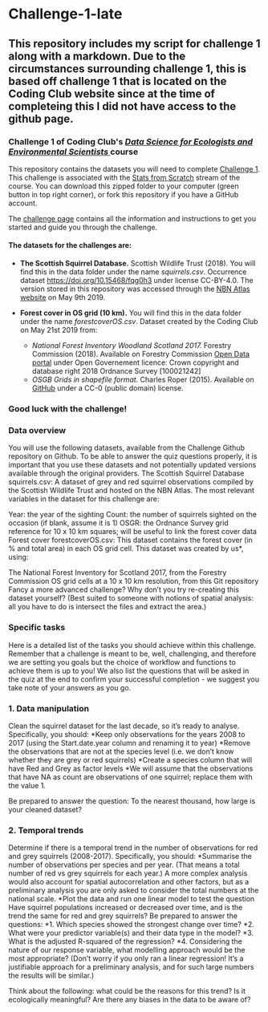 # Challenge-1-late
## This repository includes my script for challenge 1 along with a markdown. Due to the circumstances surrounding challenge 1, this is based off challenge 1 that is located on the Coding Club website since at the time of completeing this I did not have access to the github page.

### Challenge 1 of Coding Club's <a href="https://ourcodingclub.github.io/course/" target="_blank"> *Data Science for Ecologists and Environmental Scientists* </a> course

This repository contains the datasets you will need to complete <a href="https://ourcodingclub.github.io/course/stats-scratch-challenge/index.html?" target="_blank">Challenge 1</a>. This challenge is associated with the <a href="https://ourcodingclub.github.io/course/stats-scratch/index.html" target="_blank">Stats from Scratch</a> stream of the course. You can download this zipped folder to your computer (green button in top right corner), or fork this repository if you have a GitHub account. 

The <a href="https://ourcodingclub.github.io/course/stats-scratch-challenge/index.html?" target="_blank">challenge page</a> contains all the information and instructions to get you started and guide you through the challenge.

#### The datasets for the challenges are:
+ __The Scottish Squirrel Database.__ Scottish Wildlife Trust (2018). You will find this in the data folder under the name *squirrels.csv*. Occurrence dataset https://doi.org/10.15468/fqg0h3 under license CC-BY-4.0. The version stored in this repository was accessed through the <a href="https://nbnatlas.org/" target="_blank">NBN Atlas website</a> on May 9th 2019. 

+ __Forest cover in OS grid (10 km).__ You will find this in the data folder under the name *forestcoverOS.csv*. Dataset created by the Coding Club on May 21st 2019 from:
  + *_National Forest Inventory Woodland Scotland 2017._* Forestry Commission (2018). Available on Forestry Commission <a href="http://data-forestry.opendata.arcgis.com/datasets/3cb1abc185a247a48b9d53e4c4a8be87_0/" target="_blank">Open Data portal</a> under Open Governement licence: Crown copyright and database right 2018 Ordnance Survey [100021242]
  + *_OSGB Grids in shapefile format._* Charles Roper (2015). Available on <a href="https://github.com/charlesroper/OSGB_Grids" target="_blank">GitHub</a> under a CC-0 (public domain) license.
  

### Good luck with the challenge!

### Data overview
You will use the following datasets, available from the Challenge Github repository on Github. To be able to answer the quiz questions properly, it is important that you use these datasets and not potentially updated versions available through the original providers.
The Scottish Squirrel Database
squirrels.csv: A dataset of grey and red squirrel observations compiled by the Scottish Wildlife Trust and hosted on the NBN Atlas. The most relevant variables in the dataset for this challenge are:

Year: the year of the sighting
Count: the number of squirrels sighted on the occasion (if blank, assume it is 1)
OSGR: the Ordnance Survey grid reference for 10 x 10 km squares; will be useful to link the forest cover data
Forest cover
forestcoverOS.csv: This dataset contains the forest cover (in % and total area) in each OS grid cell. This dataset was created by us*, using:

The National Forest Inventory for Scotland 2017, from the Forestry Commission
OS grid cells at a 10 x 10 km resolution, from this Git repository
Fancy a more advanced challenge? Why don’t you try re-creating this dataset yourself? (Best suited to someone with notions of spatial analysis: all you have to do is intersect the files and extract the area.)

### Specific tasks
Here is a detailed list of the tasks you should achieve within this challenge. Remember that a challenge is meant to be, well, challenging, and therefore we are setting you goals but the choice of workflow and functions to achieve them is up to you! We also list the questions that will be asked in the quiz at the end to confirm your successful completion - we suggest you take note of your answers as you go.

### 1. Data manipulation
Clean the squirrel dataset for the last decade, so it’s ready to analyse. Specifically, you should:
*Keep only observations for the years 2008 to 2017 (using the Start.date.year column and renaming it to year)
*Remove the observations that are not at the species level (i.e. we don’t know whether they are grey or red squirrels)
*Create a species column that will have Red and Grey as factor levels
*We will assume that the observations that have NA as count are observations of one squirrel; replace them with the value 1.

Be prepared to answer the question: To the nearest thousand, how large is your cleaned dataset?

### 2. Temporal trends
Determine if there is a temporal trend in the number of observations for red and grey squirrels (2008-2017). Specifically, you should:
*Summarise the number of observations per species and per year. (That means a total number of red vs grey squirrels for each year.) A more complex analysis would also account for spatial autocorrelation and other factors, but as a preliminary analysis you are only asked to consider the total numbers at the national scale.
*Plot the data and run one linear model to test the question Have squirrel populations increased or decreased over time, and is the trend the same for red and grey squirrels?
Be prepared to answer the questions:
*1. Which species showed the strongest change over time?
*2. What were your predictor variable(s) and their data type in the model?
*3. What is the adjusted R-squared of the regression?
*4. Considering the nature of our response variable, what modelling approach would be the most appropriate? (Don’t worry if you only ran a linear regression! It’s a justifiable approach for a preliminary analysis, and for such large numbers the results will be similar.)

Think about the following: what could be the reasons for this trend? Is it ecologically meaningful? Are there any biases in the data to be aware of?

